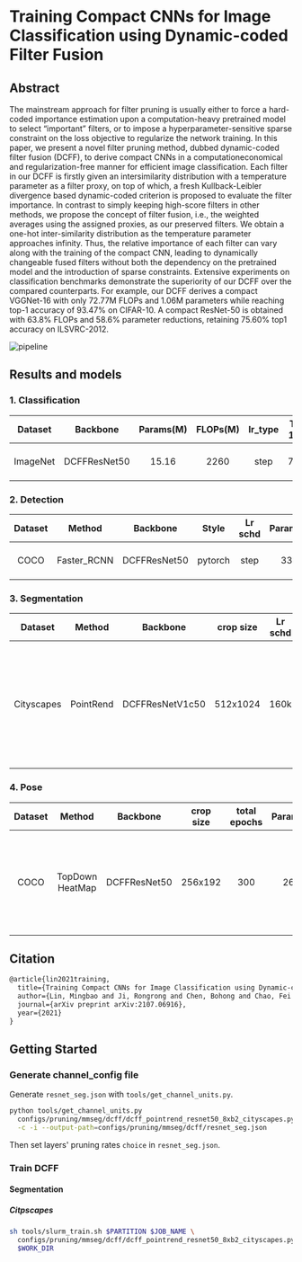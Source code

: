 # Training Compact CNNs for Image Classification using Dynamic-coded Filter Fusion

## Abstract

The mainstream approach for filter pruning is usually either to force a hard-coded importance estimation upon a computation-heavy pretrained model to select “important” filters, or to impose a hyperparameter-sensitive sparse constraint on the loss objective to regularize the network training. In this paper, we present a novel filter pruning method, dubbed dynamic-coded filter fusion (DCFF), to derive compact CNNs in a computationeconomical and regularization-free manner for efficient image classification. Each filter in our DCFF is firstly given an intersimilarity distribution with a temperature parameter as a filter proxy, on top of which, a fresh Kullback-Leibler divergence based dynamic-coded criterion is proposed to evaluate the filter importance. In contrast to simply keeping high-score filters in other methods, we propose the concept of filter fusion, i.e., the weighted averages using the assigned proxies, as our preserved filters. We obtain a one-hot inter-similarity distribution as the temperature parameter approaches infinity. Thus, the relative importance of each filter can vary along with the training of the compact CNN, leading to dynamically changeable fused filters without both the dependency on the pretrained model and the introduction of sparse constraints. Extensive experiments on classification benchmarks demonstrate the superiority of our DCFF over the compared counterparts. For example, our DCFF derives a compact VGGNet-16 with only 72.77M FLOPs and 1.06M parameters while reaching top-1 accuracy of 93.47% on CIFAR-10. A compact ResNet-50 is obtained with 63.8% FLOPs and 58.6% parameter reductions, retaining 75.60% top1 accuracy on ILSVRC-2012.

![pipeline](https://user-images.githubusercontent.com/31244134/189286581-722853ba-c6d7-4a39-b902-37995b444c71.jpg)

## Results and models

### 1. Classification

| Dataset  |   Backbone   | Params(M) | FLOPs(M) | lr_type | Top-1 (%) | Top-5 (%) |                     CPrate                      |                        Config                        |           Download           |
| :------: | :----------: | :-------: | :------: | :-----: | :-------: | :-------: | :---------------------------------------------: | :--------------------------------------------------: | :--------------------------: |
| ImageNet | DCFFResNet50 |   15.16   |   2260   |  step   |   73.96   |   91.66   | \[0.0\]+\[0.35,0.4,0.1\]\*10+\[0.3,0.3,0.1\]\*6 | [config](../../mmcls/dcff/dcff_resnet_8xb32_in1k.py) | [model](<>) \| \[log\] (\<>) |

### 2. Detection

| Dataset |   Method    |   Backbone   |  Style  | Lr schd | Params(M) | FLOPs(M) | bbox AP |                     CPrate                      |                              Config                               |           Download           |
| :-----: | :---------: | :----------: | :-----: | :-----: | :-------: | :------: | :-----: | :---------------------------------------------: | :---------------------------------------------------------------: | :--------------------------: |
|  COCO   | Faster_RCNN | DCFFResNet50 | pytorch |  step   |   33.31   |  168320  |  35.8   | \[0.0\]+\[0.35,0.4,0.1\]\*10+\[0.3,0.3,0.1\]\*6 | [config](../../mmdet/dcff/dcff_faster_rcnn_resnet50_8xb4_coco.py) | [model](<>) \| \[log\] (\<>) |

### 3. Segmentation

|  Dataset   |  Method   |    Backbone     | crop size | Lr schd | Params(M) | FLOPs(M) | mIoU  |                               CPrate                                |                                Config                                 |           Download           |
| :--------: | :-------: | :-------------: | :-------: | :-----: | :-------: | :------: | :---: | :-----------------------------------------------------------------: | :-------------------------------------------------------------------: | :--------------------------: |
| Cityscapes | PointRend | DCFFResNetV1c50 | 512x1024  |  160k   |   18.43   |  74410   | 76.75 | \[0.0, 0.0, 0.0\] + \[0.35, 0.4, 0.1\] * 10 + \[0.3, 0.3, 0.1\] * 6 | [config](../../mmseg/dcff/dcff_pointrend_resnet50_8xb2_cityscapes.py) | [model](<>) \| \[log\] (\<>) |

### 4. Pose

| Dataset |     Method      |   Backbone   | crop size | total epochs | Params(M) | FLOPs(M) |  AP  |                           CPrate                           |                              Config                               |           Download           |
| :-----: | :-------------: | :----------: | :-------: | :----------: | :-------: | :------: | :--: | :--------------------------------------------------------: | :---------------------------------------------------------------: | :--------------------------: |
|  COCO   | TopDown HeatMap | DCFFResNet50 |  256x192  |     300      |   26.95   |   4290   | 68.3 | \[0.0\] + \[0.2, 0.2, 0.1\] * 10 + \[0.15, 0.15, 0.1\] * 6 | [config](../../mmpose/dcff/dcff_topdown_heatmap_resnet50_coco.py) | [model](<>) \| \[log\] (\<>) |

## Citation

```latex
@article{lin2021training,
  title={Training Compact CNNs for Image Classification using Dynamic-coded Filter Fusion},
  author={Lin, Mingbao and Ji, Rongrong and Chen, Bohong and Chao, Fei and Liu, Jianzhuang and Zeng, Wei and Tian, Yonghong and Tian, Qi},
  journal={arXiv preprint arXiv:2107.06916},
  year={2021}
}
```

## Getting Started

### Generate channel_config file

Generate `resnet_seg.json` with `tools/get_channel_units.py`.

```bash
python tools/get_channel_units.py
  configs/pruning/mmseg/dcff/dcff_pointrend_resnet50_8xb2_cityscapes.py \
  -c -i --output-path=configs/pruning/mmseg/dcff/resnet_seg.json
```

Then set layers' pruning rates `choice` in `resnet_seg.json`.

### Train DCFF

#### Segmentation

##### Citpscapes

```bash
sh tools/slurm_train.sh $PARTITION $JOB_NAME \
  configs/pruning/mmseg/dcff/dcff_pointrend_resnet50_8xb2_cityscapes.py \
  $WORK_DIR
```
